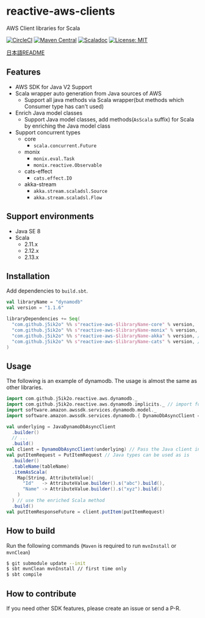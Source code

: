 # reactive-aws-clients

AWS Client libraries for Scala

[![CircleCI](https://circleci.com/gh/j5ik2o/reactive-aws-clients/tree/master.svg?style=shield&circle-token=ca08b2c115d354a7abff35d195b9bebe4bf960d0)](https://circleci.com/gh/j5ik2o/reactive-aws-clients/tree/master)
[![Maven Central](https://maven-badges.herokuapp.com/maven-central/com.github.j5ik2o/reactive-aws-common-core_2.12/badge.svg)](https://maven-badges.herokuapp.com/maven-central/com.github.j5ik2o/reactive-aws-common-core_2.12)
[![Scaladoc](http://javadoc-badge.appspot.com/com.github.j5ik2o/reactive-aws-common-core_2.12.svg?label=scaladoc)](http://javadoc-badge.appspot.com/com.github.j5ik2o/reactive-aws-common-core_2.12/com/github/j5ik2o/reactive-aws-clients/index.html?javadocio=true)
[![License: MIT](http://img.shields.io/badge/license-MIT-orange.svg)](LICENSE)

[日本語README](README.ja.md)

## Features

- AWS SDK for Java V2 Support
- Scala wrapper auto generation from Java sources of AWS 
    - Support all java methods via Scala wrapper(but methods which Consumer type has can't used)
- Enrich Java model classes
    - Support Java model classes, add methods(`AsScala` suffix) for Scala by enriching the Java model class
- Support concurrent types
    - core
        - `scala.concurrent.Future`
    - monix
        - `monix.eval.Task`
        - `monix.reactive.Observable`
    - cats-effect
        - `cats.effect.IO`
    - akka-stream
        - `akka.stream.scaladsl.Source`
        - `akka.stream.scaladsl.Flow`
    
## Support environments

- Java SE 8
- Scala
    - 2.11.x
    - 2.12.x
    - 2.13.x

## Installation

Add dependencies to `build.sbt`.

```scala
val libraryName = "dynamodb"
val version = "1.1.6"

libraryDependencies += Seq(
  "com.github.j5ik2o" %% s"reactive-aws-$libraryName-core" % version,
  "com.github.j5ik2o" %% s"reactive-aws-$libraryName-monix" % version, // optional
  "com.github.j5ik2o" %% s"reactive-aws-$libraryName-akka" % version, // optional
  "com.github.j5ik2o" %% s"reactive-aws-$libraryName-cats" % version, // optional
)
```

## Usage

The following is an example of dynamodb. The usage is almost the same as other libraries.

```scala
import com.github.j5ik2o.reactive.aws.dynamodb._
import com.github.j5ik2o.reactive.aws.dynamodb.implicits._ // import for enrich
import software.amazon.awssdk.services.dynamodb.model._
import software.amazon.awssdk.services.dynamodb.{ DynamoDbAsyncClient => JavaDynamoDbAsyncClient }

val underlying = JavaDynamoDbAsyncClient
  .builder()
  // ...
  .build()
val client = DynamoDbAsyncClient(underlying) // Pass the Java client instance to the constructor
val putItemRequest = PutItemRequest // Java types can be used as is
  .builder()
  .tableName(tableName)
  .itemAsScala(
    Map[String, AttributeValue](
      "Id"   -> AttributeValue.builder().s("abc").build(),
      "Name" -> AttributeValue.builder().s("xyz").build()
    )
  ) // use the enriched Scala method
  .build()
val putItemResponseFuture = client.putItem(putItemRequest)

```

## How to build

Run the following commands (`Maven` is required to run `mvnInstall` or `mvnClean`)

```sh
$ git submodule update --init
$ sbt mvnClean mvnInstall // first time only
$ sbt compile
```

## How to contribute

If you need other SDK features, please create an issue or send a P-R.



